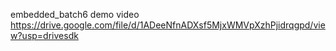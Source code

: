 embedded_batch6 demo video
https://drive.google.com/file/d/1ADeeNfnADXsf5MjxWMVpXzhPjidrqgpd/view?usp=drivesdk

